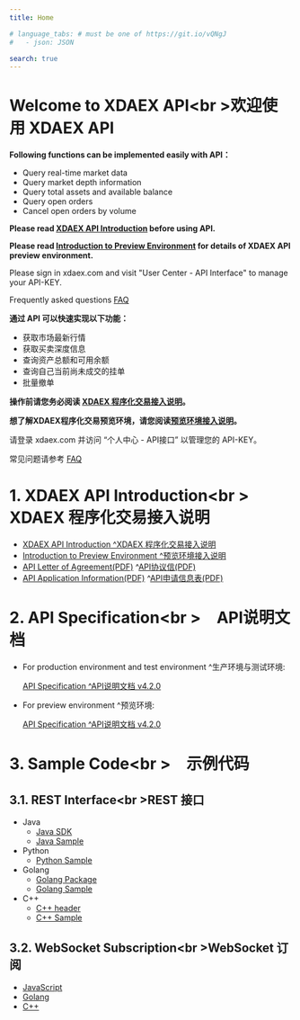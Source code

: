 ```yaml
---
title: Home

# language_tabs: # must be one of https://git.io/vQNgJ
#   - json: JSON 

search: true
---
```


# Welcome to XDAEX API<br \>欢迎使用 XDAEX API

**Following functions can be implemented easily with API：**

* Query real-time market data
* Query market depth information
* Query total assets and available balance
* Query open orders
* Cancel open orders by volume

**Please read [XDAEX API Introduction](https://yushizhao.github.io/XDAEXINTRO/) before using API.**

**Please read [Introduction to Preview Environment](https://yushizhao.github.io/XDAEXINTROPRE/) for details of XDAEX API preview environment.**

Please sign in xdaex.com and visit "User Center - API Interface" to manage your API-KEY.

Frequently asked questions [FAQ](https://support.xdaex.com/hc/en-us/search?utf8=%E2%9C%93&query=api)

**通过 API 可以快速实现以下功能：**

* 获取市场最新行情
* 获取买卖深度信息
* 查询资产总额和可用余额
* 查询自己当前尚未成交的挂单
* 批量撤单

**操作前请您务必阅读 [XDAEX 程序化交易接入说明](https://yushizhao.github.io/XDAEXINTRO/)。**

**想了解XDAEX程序化交易预览环境，请您阅读[预览环境接入说明](https://yushizhao.github.io/XDAEXINTROPRE/)。**

请登录 xdaex.com 并访问 “个人中心 - API接口” 以管理您的 API-KEY。

常见问题请参考 [FAQ](https://support.xdaex.com/hc/zh-cn/search?utf8=✓&query=api)

# 1. XDAEX API Introduction<br \>&emsp;XDAEX 程序化交易接入说明
* [XDAEX API Introduction ^XDAEX 程序化交易接入说明](https://yushizhao.github.io/XDAEXINTRO/)
* [Introduction to Preview Environment ^预览环境接入说明](https://yushizhao.github.io/XDAEXINTROPRE/)
* [API Letter of Agreement(PDF)](https://github.com/XDAEX/API/raw/master/documents/API_Letter_of_Agreement_EN.pdf) ^[API协议信(PDF)](https://github.com/XDAEX/API/raw/master/documents/API_Letter_of_Agreement_CN.pdf)
* [API Application Information(PDF)](https://github.com/XDAEX/API/raw/master/documents/API_Application_Information_EN.pdf) ^[API申请信息表(PDF)](https://github.com/XDAEX/API/raw/master/documents/API_Application_Information_CN.pdf)

# 2. API Specification<br \>&emsp;API说明文档

* For production environment and test environment ^生产环境与测试环境:

  [API Specification ^API说明文档 v4.2.0](https://yushizhao.github.io/XDAEXAPI/)

* For preview environment ^预览环境:

  [API Specification ^API说明文档 v4.2.0](https://yushizhao.github.io/XDAEXAPI/)

# 3. Sample Code<br \>&emsp;示例代码
## 3.1. REST Interface<br \>REST 接口
* Java
    +  [Java SDK](https://github.com/XDAEX/API/raw/master/java/xdaex-trading-sdk-1.0.jar)
    +  [Java Sample](https://github.com/XDAEX/API/wiki/REST_sample_java)
* Python
    +  [Python Sample](https://github.com/XDAEX/API/wiki/REST_sample_python)
* Golang
    +  [Golang Package](https://github.com/XDAEX/API/tree/master/golang/eccutils)
    +  [Golang Sample](https://github.com/XDAEX/API/wiki/REST_sample_golang)
* C++
    +  [C++ header](https://github.com/XDAEX/API/raw/master/cpp/eccutils.hpp)
    +  [C++ Sample](https://github.com/XDAEX/API_Docs/wiki/REST_sample_cpp)

## 3.2. WebSocket Subscription<br \>WebSocket 订阅
* [JavaScript](https://github.com/XDAEX/API/wiki/WebSocket_subscription_sample_javascript)
* [Golang](https://github.com/XDAEX/API/wiki/WebSocket_subscription_sample_golang)
* [C++](https://github.com/XDAEX/API/wiki/WebSocket_subscription_sample_cpp)